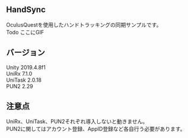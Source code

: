 ## HandSync
OculusQuestを使用したハンドトラッキングの同期サンプルです。  
Todo ここにGIF

## バージョン
Unity 2019.4.8f1  
UniRx 7.1.0  
UniTask 2.0.18  
PUN2 2.29  

## 注意点
UniRx、UniTask、PUN2それぞれ導入しないと動きません。  
PUN2に関してはアカウント登録、AppID登録など各自行う必要があります。